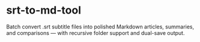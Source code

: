 # srt-to-md-tool
Batch convert .srt subtitle files into polished Markdown articles, summaries, and comparisons — with recursive folder support and dual-save output.
